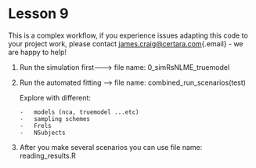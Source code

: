 # Lesson 9

This is a complex workflow, if you experience issues adapting this code to your project work, please contact [james.craig\@certara.com](mailto:james.craig@certara.com){.email} - we are happy to help!

1.  Run the simulation first---\> file name: 0_simRsNLME_truemodel

2.  Run the automated fitting --\> file name: combined_run_scenarios(test)

    Explore with different:

        -   models (nca, truemodel ...etc)
        -   sampling schemes
        -   Frels
        -   NSubjects

3.  After you make several scenarios you can use file name: reading_results.R

